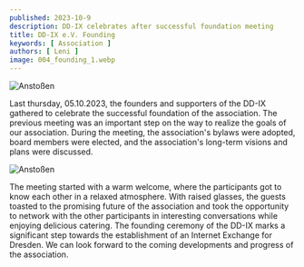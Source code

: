 ```yaml
---
published: 2023-10-9
description: DD-IX celebrates after successful foundation meeting
title: DD-IX e.V. Founding
keywords: [ Association ]
authors: [ Leni ]
image: 004_founding_1.webp
---
```


![Anstoßen](004_founding_2.webp)

Last thursday, 05.10.2023, the founders and supporters of the DD-IX gathered to celebrate the successful foundation of the association. The previous meeting was an important step on the way to realize the  goals of our association. During the meeting, the association's bylaws were adopted, board members  were elected, and the association's long-term visions and plans were discussed. 


![Anstoßen](004_founding_1.webp)

The meeting started with a warm welcome, where the participants got to know each other in a relaxed atmosphere. With raised glasses, the guests toasted to the promising future of the association and took the opportunity to network with the other participants in interesting conversations while enjoying 
delicious catering. The founding ceremony of the DD-IX marks a significant step towards the establishment of an Internet Exchange for Dresden. We can look forward to the coming developments and progress of the association.

